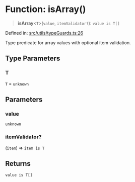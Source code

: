 # Function: isArray()

> **isArray**\<`T`\>(`value`, `itemValidator?`): `value is T[]`

Defined in: [src/utils/typeGuards.ts:26](https://github.com/Nick2bad4u/Uptime-Watcher/blob/3cce0c3b352c8390536ca3c7399ece50a05faf18/src/utils/typeGuards.ts#L26)

Type predicate for array values with optional item validation.

## Type Parameters

### T

`T` = `unknown`

## Parameters

### value

`unknown`

### itemValidator?

(`item`) => `item is T`

## Returns

`value is T[]`
